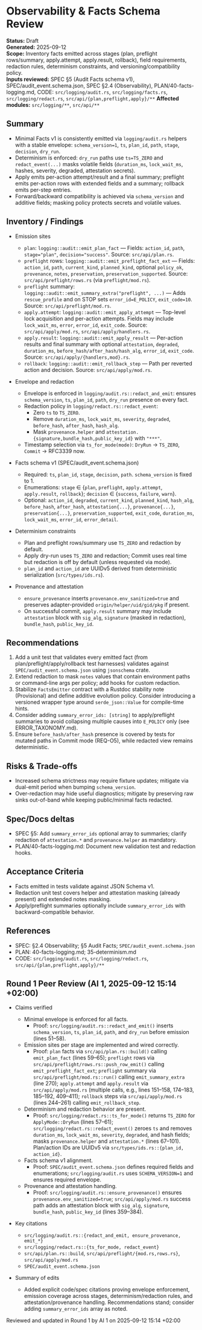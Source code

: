 # Observability & Facts Schema Review

**Status:** Draft  
**Generated:** 2025-09-12  
**Scope:** Inventory facts emitted across stages (plan, preflight rows/summary, apply.attempt, apply.result, rollback), field requirements, redaction rules, determinism constraints, and versioning/compatibility policy.  
**Inputs reviewed:** SPEC §5 (Audit Facts schema v1), SPEC/audit_event.schema.json, SPEC §2.4 (Observability), PLAN/40-facts-logging.md, CODE: `src/logging/audit.rs`, `src/logging/facts.rs`, `src/logging/redact.rs`, `src/api/{plan,preflight,apply}/**`
**Affected modules:** `src/logging/**`, `src/api/**`

## Summary

- Minimal Facts v1 is consistently emitted via `logging/audit.rs` helpers with a stable envelope: `schema_version=1`, `ts`, `plan_id`, `path`, `stage`, `decision`, `dry_run`.
- Determinism is enforced: `dry_run` paths use `ts=TS_ZERO` and `redact_event(...)` masks volatile fields (`duration_ms`, `lock_wait_ms`, hashes, severity, degraded, attestation secrets).
- Apply emits per-action attempt/result and a final summary; preflight emits per-action rows with extended fields and a summary; rollback emits per-step entries.
- Forward/backward compatibility is achieved via `schema_version` and additive fields; masking policy protects secrets and volatile values.

## Inventory / Findings

- Emission sites
  - `plan`: `logging::audit::emit_plan_fact` — Fields: `action_id`, `path`, `stage="plan"`, `decision="success"`. Source: `src/api/plan.rs`.
  - `preflight` rows: `logging::audit::emit_preflight_fact_ext` — Fields: `action_id`, `path`, `current_kind`, `planned_kind`, optional `policy_ok`, `provenance`, `notes`, `preservation`, `preservation_supported`. Source: `src/api/preflight/rows.rs` (via `preflight/mod.rs`).
  - `preflight` summary: `logging::audit::emit_summary_extra("preflight", ...)` — Adds `rescue_profile` and on STOP sets `error_id=E_POLICY`, `exit_code=10`. Source: `src/api/preflight/mod.rs`.
  - `apply.attempt`: `logging::audit::emit_apply_attempt` — Top-level lock acquisition and per-action attempts. Fields may include `lock_wait_ms`, `error`, `error_id`, `exit_code`. Source: `src/api/apply/mod.rs`, `src/api/apply/handlers.rs`.
  - `apply.result`: `logging::audit::emit_apply_result` — Per-action results and final summary with optional `attestation`, `degraded`, `duration_ms`, `before_hash/after_hash/hash_alg`, `error_id`, `exit_code`. Source: `src/api/apply/{handlers,mod}.rs`.
  - `rollback`: `logging::audit::emit_rollback_step` — Path per reverted action and decision. Source: `src/api/apply/mod.rs`.

- Envelope and redaction
  - Envelope is enforced in `logging/audit.rs::redact_and_emit`: ensures `schema_version`, `ts`, `plan_id`, `path`, `dry_run` presence on every fact.
  - Redaction policy in `logging/redact.rs::redact_event`:
    - Zero `ts` to `TS_ZERO`.
    - Remove `duration_ms`, `lock_wait_ms`, `severity`, `degraded`, `before_hash`, `after_hash`, `hash_alg`.
    - Mask `provenance.helper` and `attestation.{signature,bundle_hash,public_key_id}` with `"***"`.
  - Timestamp selection via `ts_for_mode(mode)`: `DryRun` → `TS_ZERO`, `Commit` → RFC3339 now.

- Facts schema v1 (SPEC/audit_event.schema.json)
  - Required: `ts`, `plan_id`, `stage`, `decision`, `path`. `schema_version` is fixed to 1.
  - Enumerations: `stage` ∈ {`plan`, `preflight`, `apply.attempt`, `apply.result`, `rollback`}; `decision` ∈ {`success`, `failure`, `warn`}.
  - Optional: `action_id`, `degraded`, `current_kind`, `planned_kind`, `hash_alg`, `before_hash`, `after_hash`, `attestation{...}`, `provenance{...}`, `preservation{...}`, `preservation_supported`, `exit_code`, `duration_ms`, `lock_wait_ms`, `error_id`, `error_detail`.

- Determinism constraints
  - Plan and preflight rows/summary use `TS_ZERO` and redaction by default.
  - Apply dry-run uses `TS_ZERO` and redaction; Commit uses real time but redaction is off by default (unless requested via mode).
  - `plan_id` and `action_id` are UUIDv5 derived from deterministic serialization (`src/types/ids.rs`).

- Provenance and attestation
  - `ensure_provenance` inserts `provenance.env_sanitized=true` and preserves adapter-provided `origin/helper/uid/gid/pkg` if present.
  - On successful commit, `apply.result` summary may include `attestation` block with `sig_alg`, `signature` (masked in redaction), `bundle_hash`, `public_key_id`.

## Recommendations

1. Add a unit test that validates every emitted fact (from plan/preflight/apply/rollback test harnesses) validates against `SPEC/audit_event.schema.json` using `jsonschema` crate.
2. Extend redaction to mask `notes` values that contain environment paths or command-line args per policy; add hooks for custom redaction.
3. Stabilize `FactsEmitter` contract with a Rustdoc stability note (Provisional) and define additive evolution policy. Consider introducing a versioned wrapper type around `serde_json::Value` for compile-time hints.
4. Consider adding `summary_error_ids: [string]` to apply/preflight summaries to avoid collapsing multiple causes into `E_POLICY` only (see ERROR_TAXONOMY.md).
5. Ensure `before_hash/after_hash` presence is covered by tests for mutated paths in Commit mode (REQ-O5), while redacted view remains deterministic.

## Risks & Trade-offs

- Increased schema strictness may require fixture updates; mitigate via dual-emit period when bumping `schema_version`.
- Over-redaction may hide useful diagnostics; mitigate by preserving raw sinks out-of-band while keeping public/minimal facts redacted.

## Spec/Docs deltas

- SPEC §5: Add `summary_error_ids` optional array to summaries; clarify redaction of `attestation.*` and `provenance.helper` as mandatory.
- PLAN/40-facts-logging.md: Document new validation test and redaction hooks.

## Acceptance Criteria

- Facts emitted in tests validate against JSON Schema v1.
- Redaction unit test covers helper and attestation masking (already present) and extended notes masking.
- Apply/preflight summaries optionally include `summary_error_ids` with backward-compatible behavior.

## References

- SPEC: §2.4 Observability; §5 Audit Facts; `SPEC/audit_event.schema.json`
- PLAN: 40-facts-logging.md; 35-determinism.md
- CODE: `src/logging/audit.rs`, `src/logging/redact.rs`, `src/api/{plan,preflight,apply}/**`

## Round 1 Peer Review (AI 1, 2025-09-12 15:14 +02:00)

- Claims verified
  - Minimal envelope is enforced for all facts.
    - Proof: `src/logging/audit.rs::redact_and_emit()` inserts `schema_version`, `ts`, `plan_id`, `path`, and `dry_run` before emission (lines 51–58).
  - Emission sites per stage are implemented and wired correctly.
    - Proof: `plan` facts via `src/api/plan.rs::build()` calling `emit_plan_fact` (lines 59–65); `preflight` rows via `src/api/preflight/rows.rs::push_row_emit()` calling `emit_preflight_fact_ext`; `preflight` summary via `src/api/preflight/mod.rs::run()` calling `emit_summary_extra` (line 270); `apply.attempt` and `apply.result` via `src/api/apply/mod.rs` (multiple calls, e.g., lines 151–158, 174–183, 185–192, 409–411); `rollback` steps via `src/api/apply/mod.rs` (lines 244–261) calling `emit_rollback_step`.
  - Determinism and redaction behavior are present.
    - Proof: `src/logging/redact.rs::ts_for_mode()` returns `TS_ZERO` for `ApplyMode::DryRun` (lines 57–61); `src/logging/redact.rs::redact_event()` zeroes `ts` and removes `duration_ms`, `lock_wait_ms`, `severity`, `degraded`, and hash fields; masks `provenance.helper` and `attestation.*` (lines 67–101). Plan/action IDs are UUIDv5 via `src/types/ids.rs::{plan_id, action_id}`.
  - Facts schema v1 alignment.
    - Proof: `SPEC/audit_event.schema.json` defines required fields and enumerations; `src/logging/audit.rs` uses `SCHEMA_VERSION=1` and ensures required envelope.
  - Provenance and attestation handling.
    - Proof: `src/logging/audit.rs::ensure_provenance()` ensures `provenance.env_sanitized=true`; `src/api/apply/mod.rs` success path adds an attestation block with `sig_alg`, `signature`, `bundle_hash`, `public_key_id` (lines 359–384).

- Key citations
  - `src/logging/audit.rs::{redact_and_emit, ensure_provenance, emit_*}`
  - `src/logging/redact.rs::{ts_for_mode, redact_event}`
  - `src/api/plan.rs::build`, `src/api/preflight/{mod.rs,rows.rs}`, `src/api/apply/mod.rs`
  - `SPEC/audit_event.schema.json`

- Summary of edits
  - Added explicit code/spec citations proving envelope enforcement, emission coverage across stages, determinism/redaction rules, and attestation/provenance handling. Recommendations stand; consider adding `summary_error_ids` array as noted.

Reviewed and updated in Round 1 by AI 1 on 2025-09-12 15:14 +02:00
